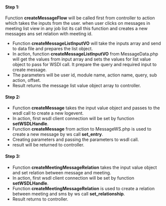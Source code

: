 #### Step 1:

Function **createMessageFlow** will be called first from controller to action which takes the inputs from the user. when user clicks on messages in meeting list view in any job list its call this function and creates a new messages ans set relation with meeting id.

- Function **createMessageListInputVO** will take the inputs array and send to data file and prepares the list object.
- In action, function **createMessageListInputVO** from MessageData.php will get the values from input array and sets the values for list value object to pass for WSDl call. It prepare the query and required input to create message.
- The parameters will be user id, module name, action name, query, sub action, offset.
- Result returns the message list value object array to controller.

#### Step 2:

- Function **createMessage** takes the input value object and passes to the wsdl call to create a new logevent.
- In action, first wsdl client connection will be set by function **setWSDLHandle**.
- Function **createMessage** from action to MessageWS.php is used to create a new message by ws call **set_entry**.
- Creating parameters and passing the parameters to wsdl call.
- result will be returned to controller.


#### Step 3:

- Function **createMeetingMessageRelation** takes the input value object and set relation between message and meeting.
- In action, first wsdl client connection will be set by function **setWSDLHandle**.
- Function **createMeetingMessageRelation** is used to create a relation between meeting and sms by ws call **set_relationship**.
- Result returns to controller.
